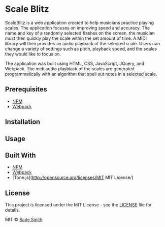# Scale Blitz

ScaleBlitz is a web application created to help musicians practice playing scales. The application focuses on improving speed and accuracy. The name and key of a randomly selected flashes on the screen, the musician must then quickly play the scale within the set amount of time. A MIDI library will then provides an audio playback of the selected scale. Users can change a variety of settings such as pitch, playback speed, and the scales they would like to focus on.

The application was built using HTML, CSS, JavaScript, JQuery, and Webpack. The midi audio playblack of the scales are generated programmatically with an algorithm that spell out notes in a selected scale.


## Prerequisites
*	[NPM](https://www.npmjs.com/)
*	[Webpack](https://webpack.js.org/)

## Installation

## Usage

## Built With
*	[NPM](https://www.npmjs.com/)
*	[Webpack](https://webpack.js.org/)
*	[Tone.js](http://opensource.org/licenses/MIT MIT License/)

## License

This project is licensed under the MIT License - see the [LICENSE](LICENSE) file for details.

MIT © [Sade Smith](https://sadesmith.com)
